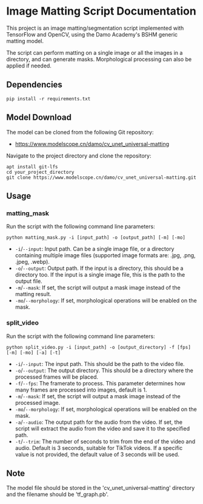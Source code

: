 # Image Matting Script Documentation

This project is an image matting/segmentation script implemented with TensorFlow and OpenCV, using the Damo Academy's BSHM generic matting model.

The script can perform matting on a single image or all the images in a directory, and can generate masks. Morphological processing can also be applied if needed.

## Dependencies
```shell
pip install -r requirements.txt
```
## Model Download
The model can be cloned from the following Git repository:
* https://www.modelscope.cn/damo/cv_unet_universal-matting

Navigate to the project directory and clone the repository:
```shell
apt install git-lfs
cd your_project_directory
git clone https://www.modelscope.cn/damo/cv_unet_universal-matting.git
```

## Usage

### matting_mask
Run the script with the following command line parameters:
```shell
python matting_mask.py -i [input_path] -o [output_path] [-m] [-mo]
```

- `-i`/`--input`: Input path. Can be a single image file, or a directory containing multiple image files (supported image formats are: .jpg, .png, .jpeg, .webp).
- `-o`/`--output`: Output path. If the input is a directory, this should be a directory too. If the input is a single image file, this is the path to the output file.
- `-m`/`--mask`: If set, the script will output a mask image instead of the matting result.
- `-mo`/`--morphology`: If set, morphological operations will be enabled on the mask.
  
### split_video

Run the script with the following command line parameters:
```shell
python split_video.py -i [input_path] -o [output_directory] -f [fps] [-m] [-mo] [-a] [-t]
```

- `-i`/`--input`: The input path. This should be the path to the video file.
- `-o`/`--output`: The output directory. This should be a directory where the processed frames will be placed.
- `-f`/`--fps`: The framerate to process. This parameter determines how many frames are processed into images, default is 1.
- `-m`/`--mask`: If set, the script will output a mask image instead of the processed image.
- `-mo`/`--morphology`: If set, morphological operations will be enabled on the mask.
- `-a`/`--audio`: The output path for the audio from the video. If set, the script will extract the audio from the video and save it to the specified path.
- `-t`/`--trim`: The number of seconds to trim from the end of the video and audio. Default is 3 seconds, suitable for TikTok videos. If a specific value is not provided, the default value of 3 seconds will be used.

## Note
The model file should be stored in the 'cv_unet_universal-matting' directory and the filename should be 'tf_graph.pb'.

